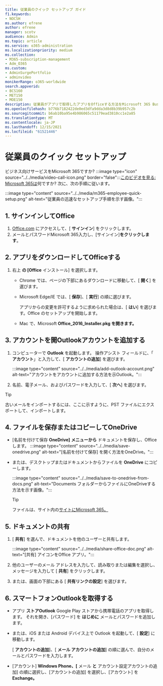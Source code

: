 ```yaml
---
title: 従業員のクイック セットアップ ガイド
f1.keywords:
- NOCSH
ms.author: efrene
author: efrene
manager: scotv
audience: Admin
ms.topic: article
ms.service: o365-administration
ms.localizationpriority: medium
ms.collection:
- M365-subscription-management
- Adm_O365
ms.custom:
- AdminSurgePortfolio
- adminvideo
monikerRange: o365-worldwide
search.appverid:
- BCS160
- MET150
- MOE150
description: 従業員がアプリで取得したアプリをOfficeする方法をMicrosoft 365 Business Premium。
ms.openlocfilehash: b776b7182422de0ed3dfa9dda3d8d8b39b957c2b
ms.sourcegitcommit: b6ab10ba95e4b986065c51179ead3810cc1e2a85
ms.translationtype: MT
ms.contentlocale: ja-JP
ms.lasthandoff: 12/15/2021
ms.locfileid: "61521446"
---
```

# <a name="employee-quick-setup"></a>従業員のクイック セットアップ

ビジネス向けサービスをMicrosoft 365ですか? :::image type="icon" source="../../media/video-call-icon.png" border="false":::[このビデオを見る: Microsoft 365は](../admin-overview/what-is-microsoft-365.md)何ですか? 次に、次の手順に従います。

:::image type="content" source="../../media/m365-employee-quick-setup.png" alt-text="従業員の迅速なセットアップ手順を示す画像。":::

## <a name="1-sign-in-to-office"></a>1. サインインしてOffice

1. [Office.com](https://office.com) にアクセスして、[ **サインイン**] をクリックします。
1. メールとパスワードMicrosoft 365入力し、[サインイン]**をクリックします**。

## <a name="2-download-and-install-office-apps"></a>2. アプリをダウンロードしてOfficeする

1. 右上 **の [Office** インストール] を選択します。
    - Chrome では、ページの下部にあるダウンロードに移動して、[ **開く**] を選びます。
    - Microsoft Edge/IE では、[ **保存**]、[ **実行**] の順に選びます。
    
        アプリからの変更を許可するように求められた場合は、[ **はい**] を選びます。Office のセットアップを開始します。
    - Mac で、Microsoft **Office_2016_Installer.pkg を開きます。**

## <a name="3-open-outlook-and-add-your-account"></a>3. アカウントを開Outlookアカウントを追加する

1. コンピューターで **Outlook** を起動します。 操作アシスト フィールドに、「 **アカウント**」と入力して、[ **アカウントの追加**] を選びます。

    :::image type="content" source="../../media/add-outlook-account.png" alt-text="アカウントをアカウントに追加する方法を示Outlook。":::



1. 名前、電子メール、およびパスワードを入力して、[ **次へ**] を選びます。

> [!TIP]
> 古いメールをインポートするには、ここに示すように、PST ファイルにエクスポートして、インポートします。

## <a name="4-save-or-copy-files-to-onedrive"></a>4. ファイルを保存またはコピーしてOneDrive

- [名前を付けて保存 **OneDrive]** **メニューから** ドキュメントを保存し、Officeします。
    :::image type="content" source="../../media/save-onedrive.png" alt-text="[名前を付けて保存] を開く方法をOneDrive。":::

- または、デスクトップまたはドキュメントからファイルを **OneDrive** にコピーします。

    :::image type="content" source="../../media/save-to-onedrive-from-docs.png" alt-text="Documents フォルダーからファイルにOneDriveする方法を示す画像。":::

    > [!TIP]
    > ファイルは、サイト内の[サイトにMicrosoft 365。](https://support.microsoft.com/office/d18d21a0-1f9f-4f6c-ac45-d52afa0a4a2e)

## <a name="5-share-documents"></a>5. ドキュメントの共有

1. [ **共有**] を選んで、ドキュメントを他のユーザーと共有します。

    :::image type="content" source="../../media/share-office-doc.png" alt-text="[共有] アイコンをOffice アプリ。":::

1. 他のユーザーのメール アドレスを入力して、読み取りまたは編集を選択し、メッセージを入力して [ **共有**] をクリックします。
1. または、画面の下部にある [ **共有リンクの設定**] を選びます。

## <a name="6-get-outlook-on-your-phone"></a>6. スマートフォンOutlookを取得する

- アプリ **ストアOutlook** Google Play ストアから携帯電話のアプリを取得します。 それを開き、[パスワード] を **はじめに** メールとパスワードを追加します。
- または、iOS または Android デバイス上で Outlook を起動して、[ **設定**] に移動します。

    [ **アカウントの追加**]、[ **メール アカウントの追加**] の順に選んで、自分のメールとパスワードを入力します。
- [アカウント] **Windows Phone、[** メール **と** アカウント設定アカウントの追加] の順に選択し、[アカウントの追加] を選択し、[アカウント] を **Exchange。**